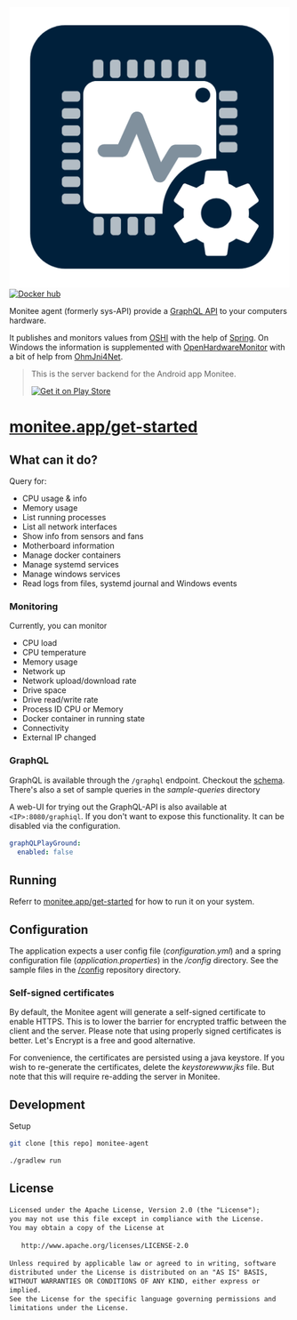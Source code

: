 ![header](header.png)
[![Docker hub](https://badgen.net/badge/icon/docker?icon=docker&label)](https://hub.docker.com/r/krillsson/sys-api)

Monitee agent (formerly sys-API) provide a [GraphQL API](https://graphql.org/) to your computers hardware.

It publishes and monitors values from [OSHI](https://github.com/oshi/oshi) with the help of [Spring](https://spring.io/). On Windows the information is supplemented with
[OpenHardwareMonitor](https://github.com/openhardwaremonitor/openhardwaremonitor) with a bit of help from [OhmJni4Net](https://github.com/Krillsson/ohmjni4net).

>This is the server backend for the Android app Monitee.
>
><a href="https://play.google.com/store/apps/details?id=com.krillsson.monitee"><img src="https://play.google.com/intl/en_us/badges/images/generic/en_badge_web_generic.png" alt="Get it on Play Store" height="80"></a>

# [monitee.app/get-started](https://monitee.app/get-started/)

## What can it do?

Query for:
- CPU usage & info
- Memory usage
- List running processes
- List all network interfaces
- Show info from sensors and fans
- Motherboard information
- Manage docker containers
- Manage systemd services
- Manage windows services
- Read logs from files, systemd journal and Windows events 

### Monitoring

Currently, you can monitor

- CPU load
- CPU temperature
- Memory usage
- Network up
- Network upload/download rate
- Drive space
- Drive read/write rate
- Process ID CPU or Memory
- Docker container in running state
- Connectivity
- External IP changed

### GraphQL

GraphQL is available through the `/graphql` endpoint. Checkout the [schema](src/main/resources/). There's also a set of sample queries in the _sample-queries_ directory

A web-UI for trying out the GraphQL-API is also available at `<IP>:8080/graphiql`. If you don't want to expose this functionality. It can be disabled via the configuration.

```yaml
graphQLPlayGround:
  enabled: false
```

## Running

Referr to [monitee.app/get-started](https://monitee.app/get-started/) for how to run it on your system.

## Configuration
The application expects a user config file (_configuration.yml_) and a spring configuration file (_application.properties_) in the _/config_ directory.
See the sample files in the [/config](/config) repository directory.

### Self-signed certificates
By default, the Monitee agent will generate a self-signed certificate to enable HTTPS. This is to lower the barrier for encrypted traffic between the client and the server.
Please note that using properly signed certificates is better. Let's Encrypt is a free and good alternative.

For convenience, the certificates are persisted using a java keystore. If you wish to re-generate the certificates, delete the _keystorewww.jks_ file. But note that this will require re-adding the server in Monitee.

## Development
Setup
```sh
git clone [this repo] monitee-agent
```
```sh
./gradlew run
```

License
-------

    Licensed under the Apache License, Version 2.0 (the "License");
    you may not use this file except in compliance with the License.
    You may obtain a copy of the License at

       http://www.apache.org/licenses/LICENSE-2.0

    Unless required by applicable law or agreed to in writing, software
    distributed under the License is distributed on an "AS IS" BASIS,
    WITHOUT WARRANTIES OR CONDITIONS OF ANY KIND, either express or implied.
    See the License for the specific language governing permissions and
    limitations under the License.
